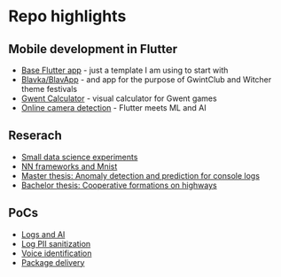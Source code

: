 # Repo highlights

## Mobile development in Flutter

- [Base Flutter app](https://github.com/OBorovec/app-FlutterAppBase) - just a template I am using to start with
- [Blavka/BlavApp](https://github.com/OBorovec/app-BlaviconApp) - and app for the purpose of GwintClub and Witcher theme festivals
- [Gwent Calculator](https://github.com/OBorovec/app-GwentCalculatorApp) - visual calculator for Gwent games
- [Online camera detection](https://github.com/OBorovec/app-FlutterOnlineDetectionApp) - Flutter meets ML and AI

## Reserach

- [Small data science experiments](https://github.com/OBorovec/ds-experiments)
- [NN frameworks and Mnist](https://github.com/OBorovec/ds-MnistAndNN)
- [Master thesis: Anomaly detection and prediction for console logs](https://github.com/OBorovec/research-AnomalyDetectionAndPrediction)
- [Bachelor thesis: Cooperative formations on highways](https://github.com/OBorovec/research-CooperativeFormationsOnHighway)

## PoCs
- [Logs and AI](https://github.com/OBorovec/poc-log-ai)
- [Log PII sanitization](https://github.com/OBorovec/poc-log-pii-sanitization)
- [Voice identification](https://github.com/OBorovec/poc-voice-identification)
- [Package delivery](https://github.com/OBorovec/poc-package-delivery)
